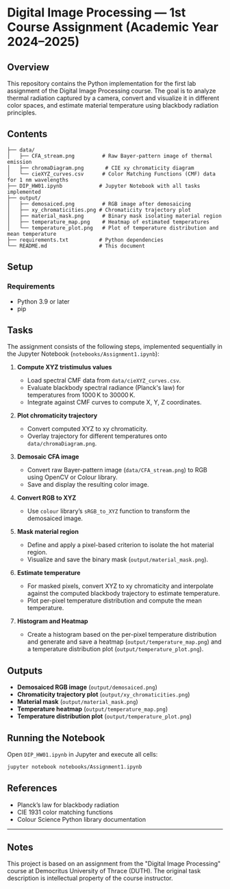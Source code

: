 # Digital Image Processing — 1st Course Assignment (Academic Year 2024–2025)

## Overview
This repository contains the Python implementation for the first lab assignment of the Digital Image Processing course. The goal is to analyze thermal radiation captured by a camera, convert and visualize it in different color spaces, and estimate material temperature using blackbody radiation principles.

## Contents

```plaintext
├── data/
│   ├── CFA_stream.png         # Raw Bayer-pattern image of thermal emission
│   ├── chromaDiagram.png       # CIE xy chromaticity diagram
│   └── cieXYZ_curves.csv      # Color Matching Functions (CMF) data for 1 nm wavelengths
├── DIP_HW01.ipynb            # Jupyter Notebook with all tasks implemented
├── output/
│   ├── demosaiced.png         # RGB image after demosaicing
│   ├── xy_chromaticities.png # Chromaticity trajectory plot
│   ├── material_mask.png      # Binary mask isolating material region
│   ├── temperature_map.png    # Heatmap of estimated temperatures
│   └── temperature_plot.png   # Plot of temperature distribution and mean temperature
├── requirements.txt          # Python dependencies
└── README.md                 # This document
```

## Setup

### Requirements
- Python 3.9 or later
- pip

## Tasks

The assignment consists of the following steps, implemented sequentially in the Jupyter Notebook (`notebooks/Assignment1.ipynb`):

1. **Compute XYZ tristimulus values**
   - Load spectral CMF data from `data/cieXYZ_curves.csv`.
   - Evaluate blackbody spectral radiance (Planck's law) for temperatures from 1000 K to 30000 K.
   - Integrate against CMF curves to compute X, Y, Z coordinates.

2. **Plot chromaticity trajectory**
   - Convert computed XYZ to xy chromaticity.
   - Overlay trajectory for different temperatures onto `data/chromaDiagram.png`.

3. **Demosaic CFA image**
   - Convert raw Bayer-pattern image (`data/CFA_stream.png`) to RGB using OpenCV or Colour library.
   - Save and display the resulting color image.

4. **Convert RGB to XYZ**
   - Use `colour` library’s `sRGB_to_XYZ` function to transform the demosaiced image.

5. **Mask material region**
   - Define and apply a pixel-based criterion to isolate the hot material region.
   - Visualize and save the binary mask (`output/material_mask.png`).

6. **Estimate temperature**
   - For masked pixels, convert XYZ to xy chromaticity and interpolate against the computed blackbody trajectory to estimate temperature.
   - Plot per-pixel temperature distribution and compute the mean temperature.
     
7. **Histogram and Heatmap**
   - Create a histogram based on the per-pixel temperature distribution and generate and save a heatmap (`output/temperature_map.png`) and a temperature distribution plot (`output/temperature_plot.png`).

## Outputs
- **Demosaiced RGB image** (`output/demosaiced.png`)
- **Chromaticity trajectory plot** (`output/xy_chromaticities.png`)
- **Material mask** (`output/material_mask.png`)
- **Temperature heatmap** (`output/temperature_map.png`)
- **Temperature distribution plot** (`output/temperature_plot.png`)

## Running the Notebook
Open `DIP_HW01.ipynb` in Jupyter and execute all cells:
```bash
jupyter notebook notebooks/Assignment1.ipynb
```

## References
- Planck’s law for blackbody radiation
- CIE 1931 color matching functions
- Colour Science Python library documentation

---
## Notes
This project is based on an assignment from the "Digital Image Processing" course at Democritus University of Thrace (DUTH). The original task description is intellectual property of the course instructor.
